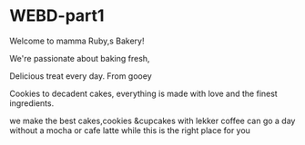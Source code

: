 # WEBD-part1
 Welcome to mamma Ruby,s Bakery! 

We're passionate about baking fresh, 

Delicious treat every day. From gooey 

Cookies to decadent cakes, everything is made with love and the finest ingredients. 

 we make the best cakes,cookies &cupcakes with lekker coffee
 can go a day without a mocha or cafe latte while this is the right place for you 
 
